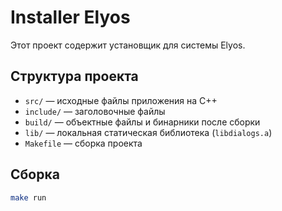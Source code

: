 # Installer Elyos

Этот проект содержит установщик для системы Elyos.

## Структура проекта

- `src/` — исходные файлы приложения на C++  
- `include/` — заголовочные файлы 
- `build/` — объектные файлы и бинарники после сборки  
- `lib/` — локальная статическая библиотека (`libdialogs.a`)  
- `Makefile` — сборка проекта

## Сборка

```bash
make run
```